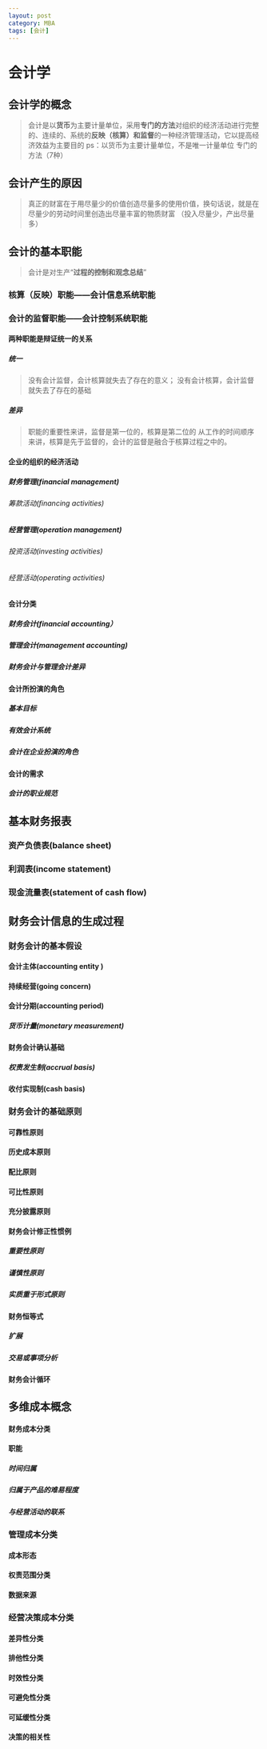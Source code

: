 ```yaml
---
layout: post
category: MBA
tags: [会计]
---
```


# 会计学

## 会计学的概念

> 会计是以**货币**为主要计量单位，采用**专门的方法**对组织的经济活动进行完整的、连续的、系统的**反映（核算）和监督**的一种经济管理活动，它以提高经济效益为主要目的 
> ps：以货币为主要计量单位，不是唯一计量单位
	专门的方法（7种）
    
## 会计产生的原因

> 真正的财富在于用尽量少的价值创造尽量多的使用价值，换句话说，就是在尽量少的劳动时间里创造出尽量丰富的物质财富
> （投入尽量少，产出尽量多）

## 会计的基本职能

> 会计是对生产“**过程的控制和观念总结**”

### 核算（反映）职能——会计信息系统职能

### 会计的监督职能——会计控制系统职能

#### 两种职能是辩证统一的关系

##### 统一

> 没有会计监督，会计核算就失去了存在的意义；
  没有会计核算，会计监督就失去了存在的基础

##### 差异

> 职能的重要性来讲，监督是第一位的，核算是第二位的
  从工作的时间顺序来讲，核算是先于监督的，会计的监督是融合于核算过程之中的。

#### 企业的组织的经济活动

##### 财务管理(financial management)
	
###### 筹款活动(financing activities)

##### 经营管理(operation management)
            
###### 投资活动(investing activities)    

###### 经营活动(operating activities)

#### 会计分类
    
##### 财务会计(financial accounting）

##### 管理会计(management accounting)

##### 财务会计与管理会计差异

#### 会计所扮演的角色

##### 基本目标

##### 有效会计系统
    
##### 会计在企业扮演的角色

#### 会计的需求

##### 会计的职业规范

## 基本财务报表

### 资产负债表(balance sheet)
    
### 利润表(income statement)
    
### 现金流量表(statement of cash flow)

## 财务会计信息的生成过程

### 财务会计的基本假设
        
#### 会计主体(accounting entity )
        
#### 持续经营(going concern)
        
#### 会计分期(accounting period)
        
##### 货币计量(monetary measurement)
    
#### 财务会计确认基础
        
##### 权责发生制(accrual basis)
        
#### 收付实现制(cash basis)
    
### 财务会计的基础原则
        
#### 可靠性原则
        
#### 历史成本原则
        
#### 配比原则

#### 可比性原则
        
#### 充分披露原则
    
#### 财务会计修正性惯例
        
##### 重要性原则
        
##### 谨慎性原则
        
##### 实质重于形式原则
    
#### 财务恒等式
        
##### 扩展
        
##### 交易或事项分析

#### 财务会计循环

## 多维成本概念
   
#### 财务成本分类

#### 职能
        
##### 时间归属

##### 归属于产品的难易程度
        
##### 与经营活动的联系
    
### 管理成本分类

#### 成本形态
        
#### 权责范围分类

#### 数据来源

### 经营决策成本分类
        
#### 差异性分类
        
#### 排他性分类
        
#### 时效性分类
        
#### 可避免性分类
        
#### 可延缓性分类
        
#### 决策的相关性
